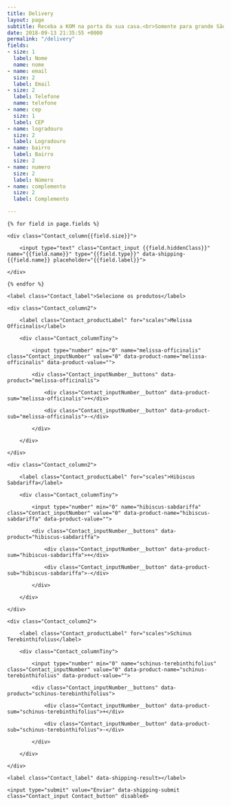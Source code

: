 ```yaml
---
title: Delivery
layout: page
subtitle: Receba a KOM na porta da sua casa.<br>Somente para grande São Paulo.
date: 2018-09-13 21:35:55 +0000
permalink: "/delivery"
fields:
- size: 1
  label: Nome
  name: nome
- name: email
  size: 2
  label: Email
- size: 2
  label: Telefone
  name: telefone
- name: cep
  size: 1
  label: CEP
- name: logradouro
  size: 2
  label: Logradouro
- name: bairro
  label: Bairro
  size: 2
- name: numero
  size: 2
  label: Número
- name: complemento
  size: 2
  label: Complemento

---
```

<form action="email_pedidos.php" data-shipping name="contact_form" method="POST" class="Contact" data-fade-medium>

	{% for field in page.fields %}

	<div class="Contact_column{{field.size}}">

		<input type="text" class="Contact_input {{field.hiddenClass}}" name="{{field.name}}" type="{{field.type}}" data-shipping-{{field.name}} placeholder="{{field.label}}">

	</div>

	{% endfor %}

	<label class="Contact_label">Selecione os produtos</label>

	<div class="Contact_column2">

		<label class="Contact_productLabel" for="scales">Melissa Officinalis</label>

		<div class="Contact_columnTiny">

			<input type="number" min="0" name="melissa-officinalis" class="Contact_inputNumber" value="0" data-product-name="melissa-officinalis" data-product-value="">

			<div class="Contact_inputNumber__buttons" data-product="melissa-officinalis">

				<div class="Contact_inputNumber__button" data-product-sum="melissa-officinalis">+</div>

				<div class="Contact_inputNumber__button" data-product-sub="melissa-officinalis">-</div>

			</div>

		</div>

	</div>

	<div class="Contact_column2">

		<label class="Contact_productLabel" for="scales">Hibiscus Sabdariffa</label>

		<div class="Contact_columnTiny">

			<input type="number" min="0" name="hibiscus-sabdariffa" class="Contact_inputNumber" value="0" data-product-name="hibiscus-sabdariffa" data-product-value="">

			<div class="Contact_inputNumber__buttons" data-product="hibiscus-sabdariffa">

				<div class="Contact_inputNumber__button" data-product-sum="hibiscus-sabdariffa">+</div>

				<div class="Contact_inputNumber__button" data-product-sub="hibiscus-sabdariffa">-</div>

			</div>

		</div>

	</div>

	<div class="Contact_column2">

		<label class="Contact_productLabel" for="scales">Schinus Terebinthifolius</label>

		<div class="Contact_columnTiny">

			<input type="number" min="0" name="schinus-terebinthifolius" class="Contact_inputNumber" value="0" data-product-name="schinus-terebinthifolius" data-product-value="">

			<div class="Contact_inputNumber__buttons" data-product="schinus-terebinthifolius">

				<div class="Contact_inputNumber__button" data-product-sum="schinus-terebinthifolius">+</div>

				<div class="Contact_inputNumber__button" data-product-sub="schinus-terebinthifolius">-</div>

			</div>

		</div>

	</div>

	<label class="Contact_label" data-shipping-result></label>

	<input type="submit" value="Enviar" data-shipping-submit class="Contact_input Contact_button" disabled>

</form>